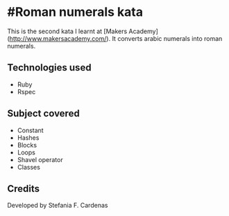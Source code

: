#Roman numerals kata
=====================

This is the second kata I learnt at [Makers Academy] (http://www.makersacademy.com/‎).
It converts arabic numerals into roman numerals.

Technologies used
------------------
* Ruby
* Rspec

Subject covered
-----------------
* Constant
* Hashes
* Blocks
* Loops
* Shavel operator
* Classes

Credits
--------

Developed by Stefania F. Cardenas